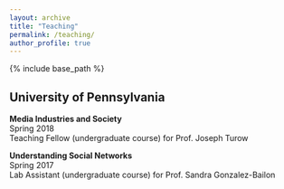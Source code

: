 ```yaml
---
layout: archive
title: "Teaching"
permalink: /teaching/
author_profile: true
---
```


{% include base_path %}

## University of Pennsylvania

**Media Industries and Society**<br>
Spring 2018<br>
Teaching Fellow (undergraduate course) for Prof. Joseph Turow


**Understanding Social Networks**<br>
Spring 2017<br>
Lab Assistant (undergraduate course) for Prof. Sandra Gonzalez-Bailon